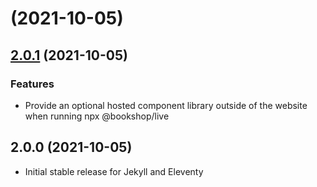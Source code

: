 #  (2021-10-05)



## [2.0.1](https://github.com/CloudCannon/bookshop/compare/2.0.0...2.0.1) (2021-10-05)

### Features

* Provide an optional hosted component library outside of the website when running npx @bookshop/live

## 2.0.0 (2021-10-05)

* Initial stable release for Jekyll and Eleventy